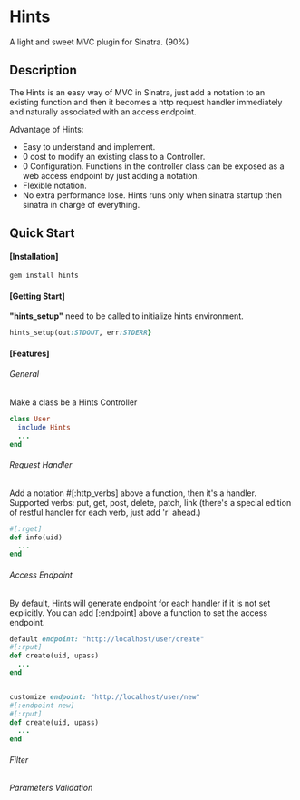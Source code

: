 # Hints
A light and sweet MVC plugin for Sinatra. (90%)

## Description
The Hints is an easy way of MVC in Sinatra, just add a notation to an existing function and then it becomes a http request handler immediately and naturally associated with an access endpoint.

Advantage of Hints:
- Easy to understand and implement.
- 0 cost to modify an existing class to a Controller.
- 0 Configuration. Functions in the controller class can be exposed as a web access endpoint by just adding a notation.
- Flexible notation.
- No extra performance lose. Hints runs only when sinatra startup then sinatra in charge of everything.

## Quick Start
#### [Installation]
```bash
gem install hints
```

#### [Getting Start]
**"hints_setup"** need to be called to initialize hints environment.
```ruby
hints_setup(out:STDOUT, err:STDERR}
```

#### [Features]
###### General
Make a class be a Hints Controller
```ruby
class User
  include Hints
  ...
end
```

###### Request Handler
Add a notation #[:http_verbs] above a function, then it's a handler.
Supported verbs: put, get, post, delete, patch, link
(there's a special edition of restful handler for each verb, just add 'r' ahead.)

```ruby
#[:rget]
def info(uid)
  ...
end
```

###### Access Endpoint
By default, Hints will generate endpoint for each handler if it is not set explicitly.
You can add [:endpoint] above a function to set the access endpoint.

```ruby
default endpoint: "http://localhost/user/create"
#[:rput]
def create(uid, upass)
  ...
end


customize endpoint: "http://localhost/user/new"
#[:endpoint new]
#[:rput]
def create(uid, upass)
  ...
end
```

###### Filter

###### Parameters Validation
